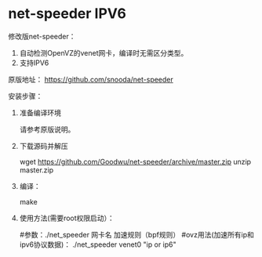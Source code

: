 # net-speeder IPV6
修改版net-speeder：
1. 自动检测OpenVZ的venet网卡，编译时无需区分类型。
2. 支持IPV6

原版地址：
https://github.com/snooda/net-speeder


安装步骤：

1. 准备编译环境

    请参考原版说明。

2. 下载源码并解压

    wget https://github.com/Goodwu/net-speeder/archive/master.zip
    unzip master.zip

3. 编译：

    make

4. 使用方法(需要root权限启动）：

    #参数：./net_speeder 网卡名 加速规则（bpf规则）
    #ovz用法(加速所有ip和ipv6协议数据)： 
    ./net_speeder venet0 "ip or ip6"
